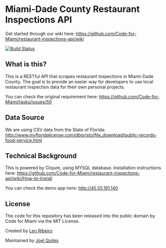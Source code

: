 # Miami-Dade County Restaurant Inspections API

Get started through our wiki here: https://github.com/Code-for-Miami/restaurant-inspections-api/wiki

[![Build Status](https://travis-ci.org/Code-for-Miami/restaurant-inspections-api.svg?branch=master)](https://travis-ci.org/Code-for-Miami/restaurant-inspections-api)

## What is this?

This is a RESTful API that scrapes restaurant inspections in Miami-Dade County. The goal is to provide an easier way for developers to use local restaurant inspection data for their own personal projects.

You can check the original requirement here: https://github.com/Code-for-Miami/tasks/issues/50

## Data Source

We are using CSV data from the State of Florida: http://www.myfloridalicense.com/dbpr/sto/file_download/public-records-food-service.html

## Technical Background

This is powered by Clojure, using MYSQL database. Installation instructions here: https://github.com/Code-for-Miami/restaurant-inspections-api/wiki/How-to-Install

You can check the demo app here: http://45.55.191.140

## License

The code for this repository has been released into the public domain by Code for Miami via the MIT License.

Created by [Leo Ribeiro](https://github.com/leordev)

Maintained by [Joel Quiles](https://github.com/teh0xqb)

